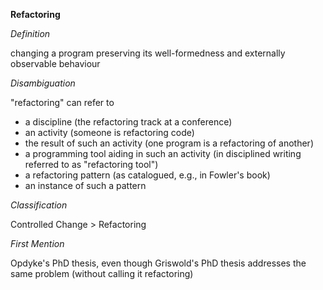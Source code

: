 **Refactoring**

*Definition*

changing a program preserving its well-formedness and externally observable behaviour

*Disambiguation*

"refactoring" can refer to
- a discipline (the refactoring track at a conference)
- an activity (someone is refactoring code)
- the result of such an activity (one program is a refactoring of another)
- a programming tool aiding in such an activity (in disciplined writing referred to as "refactoring tool")
- a refactoring pattern (as catalogued, e.g., in Fowler's book)
- an instance of such a pattern

*Classification*

Controlled Change > Refactoring

*First Mention*

Opdyke's PhD thesis, even though Griswold's PhD thesis addresses the same problem (without calling it refactoring)
